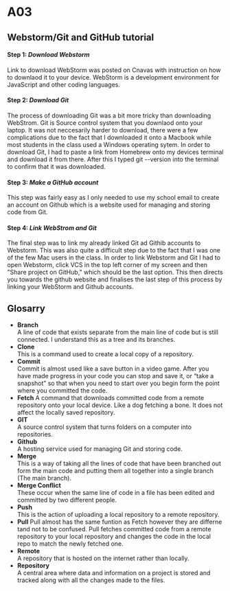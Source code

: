 # A03

## Webstorm/Git and GitHub tutorial 

#### Step 1: *Download Webstorm*
  Link to download WebStorm was posted on Cnavas with instruction on how to downlaod it to your device. WebStorm is a development environment for JavaScript and other coding languages.

#### Step 2: *Download Git*
  The process of downloading Git was a bit more tricky than downloading WebStrom. Git is Source control system that you downlaod onto your laptop. It was not neccesarily harder to download, there were a few complications due to the fact that I downloaded it onto a Macbook while most students in the class used a Windows operating sytem. In order to download Git, I had to paste a link from Homebrew onto my devices terminal and download it from there. After this I typed git --version into the terminal to confirm that it was downloaded.

#### Step 3: *Make a GitHub account*
  This step was fairly easy as I only needed to use my school email to create an account on Github which is a website used for managing and storing code from Git.

#### Step 4: *Link WebStrom and Git*
  The final step was to link my already linked Git ad Githib accounts to Webstorm. This was also quite a difficult step due to the fact that I was one of the few Mac users in the class. In order to link Webstorm and Git I had to open Webstorm, click VCS in the top left corner of my screen and then "Share project on GitHub," which should be the last option. This then directs you towards the github website and finalises the last step of this process by linking your WebStorm and Github accounts. 

## Glosarry

- __Branch__ <br> A line of code that exists separate from the main line of code but is still connected. I understand this as a tree and its branches.
- __Clone__ <br> This is a command used to create a local copy of a repository.
- __Commit__ <br> Commit is almost used like a save button in a video game. After you have made progress in your code you can stop and save it, or “take a snapshot” so that when you need to start over you begin form the point where you committed the code.
- __Fetch__ A command that downloads committed code from a remote repository onto your local device. Like a dog fetching a bone. It does not affect the locally saved repository.
- __GIT__ <br> A source control system that turns folders on a computer into repositories.
- __Github__ <br> A hosting service used for managing Git and storing code.
- __Merge__ <br> This is a way of taking all the lines of code that have been branched out form the main code and putting them all together into a single branch (The main branch). 
- __Merge Conflict__ <br> These occur when the same line of code in a file has been edited and committed by two different people. 
- __Push__ <br> This is the action of uploading a local repository to a remote repository.
- __Pull__ Pull almost has the same funtion as Fetch however they are differne tand not to be confused. Pull fetches committed code from a remote repository to your local repository and changes the code in the local repo to match the newly fetched one.
- __Remote__ <br> A repository that is hosted on the internet rather than locally. 
- __Repository__ <br>  A central area where data and information on a project is stored and tracked along with all the changes made to the files.

